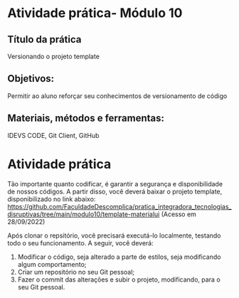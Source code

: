 # Atividade prática- Módulo 10

## Título da prática
  Versionando o projeto template

## Objetivos: 
  Permitir ao aluno reforçar seu conhecimentos de versionamento de código

## Materiais, métodos e ferramentas:
  IDEVS CODE, Git Client, GitHub

# Atividade prática

Tão importante quanto codificar, é garantir a segurança e disponibilidade de nossos códigos. A partir disso, você deverá baixar o projeto template, disponibilizado no link abaixo:
https://github.com/FaculdadeDescomplica/pratica_integradora_tecnologias_disruptivas/tree/main/modulo10/template-materialui (Acesso em 28/09/2022)

Após clonar o repsitório, você precisará executá-lo localmente, testando todo o seu funcionamento. A seguir, você deverá:

1. Modificar o código, seja alterado a parte de estilos, seja modificando algum comportamento;
2. Criar um repositório no seu Git pessoal;
3. Fazer o commit das alterações e subir o projeto, modificando, para o seu Git pessoal.
